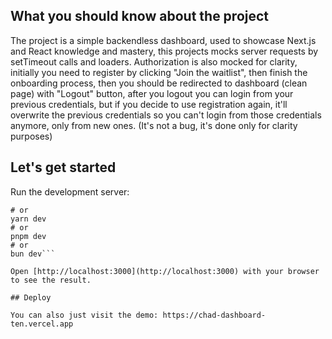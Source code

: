 ## What you should know about the project

The project is a simple backendless dashboard, used to showcase Next.js and React knowledge and mastery,
this projects mocks server requests by setTimeout calls and loaders.
Authorization is also mocked for clarity, initially you need to register by clicking "Join the waitlist", then finish the onboarding process,
then you should be redirected to dashboard (clean page) with "Logout" button, after you logout you can login from your previous credentials,
but if you decide to use registration again, it'll overwrite the previous credentials so you can't login from those credentials anymore, only from new ones. (It's not a bug, it's done only for clarity purposes) 

## Let's get started

Run the development server:
```npm run dev
# or
yarn dev
# or
pnpm dev
# or
bun dev```

Open [http://localhost:3000](http://localhost:3000) with your browser to see the result.

## Deploy

You can also just visit the demo: https://chad-dashboard-ten.vercel.app
